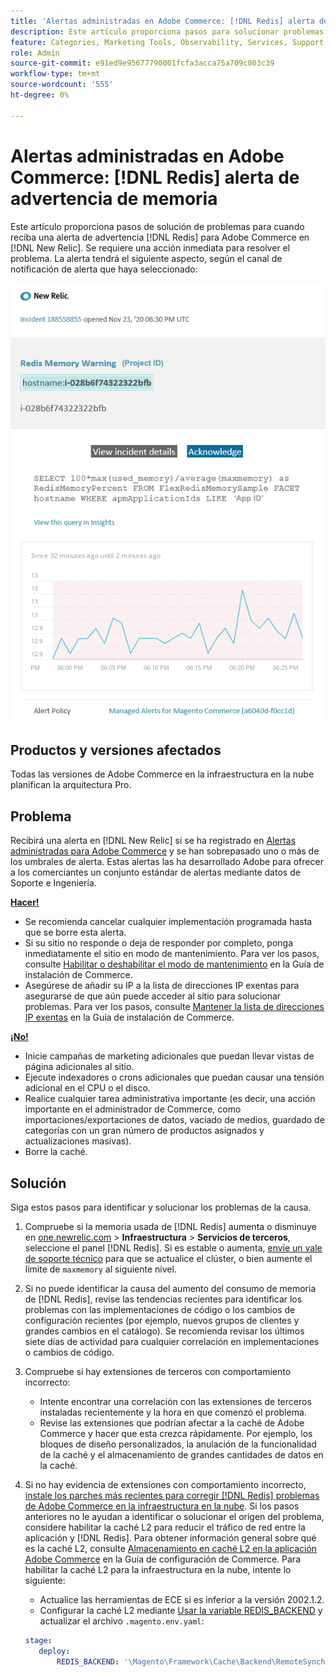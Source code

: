 ```yaml
---
title: 'Alertas administradas en Adobe Commerce: [!DNL Redis] alerta de advertencia de memoria'
description: Este artículo proporciona pasos para solucionar problemas cuando recibe una alerta de advertencia  [!DNL Redis] para Adobe Commerce en [!DNL New Relic]. Se requiere una acción inmediata.
feature: Categories, Marketing Tools, Observability, Services, Support, Tools and External Services, Variables
role: Admin
source-git-commit: e91ed9e95677790001fcfa3acca75a709c003c39
workflow-type: tm+mt
source-wordcount: '555'
ht-degree: 0%

---
```



# Alertas administradas en Adobe Commerce: [!DNL Redis] alerta de advertencia de memoria

Este artículo proporciona pasos de solución de problemas para cuando reciba una alerta de advertencia [!DNL Redis] para Adobe Commerce en [!DNL New Relic]. Se requiere una acción inmediata para resolver el problema. La alerta tendrá el siguiente aspecto, según el canal de notificación de alerta que haya seleccionado:

![new_relic_redis_memory_warning.png](../../assets/managed-alerts/new_relic_redis_memory_warning.png)

## Productos y versiones afectados

Todas las versiones de Adobe Commerce en la infraestructura en la nube planifican la arquitectura Pro.

## Problema

Recibirá una alerta en [!DNL New Relic] si se ha registrado en [Alertas administradas para Adobe Commerce](managed-alerts-for-magento-commerce.md) y se han sobrepasado uno o más de los umbrales de alerta. Estas alertas las ha desarrollado Adobe para ofrecer a los comerciantes un conjunto estándar de alertas mediante datos de Soporte e Ingeniería.

**<u>Hacer!</u>**

* Se recomienda cancelar cualquier implementación programada hasta que se borre esta alerta.
* Si su sitio no responde o deja de responder por completo, ponga inmediatamente el sitio en modo de mantenimiento. Para ver los pasos, consulte [Habilitar o deshabilitar el modo de mantenimiento](https://experienceleague.adobe.com/en/docs/commerce-operations/installation-guide/tutorials/maintenance-mode) en la Guía de instalación de Commerce.
* Asegúrese de añadir su IP a la lista de direcciones IP exentas para asegurarse de que aún puede acceder al sitio para solucionar problemas. Para ver los pasos, consulte [Mantener la lista de direcciones IP exentas](https://experienceleague.adobe.com/en/docs/commerce-operations/installation-guide/tutorials/maintenance-mode#maintain-the-list-of-exempt-ip-addresses) en la Guía de instalación de Commerce.

**<u>¡No!</u>**

* Inicie campañas de marketing adicionales que puedan llevar vistas de página adicionales al sitio.
* Ejecute indexadores o crons adicionales que puedan causar una tensión adicional en el CPU o el disco.
* Realice cualquier tarea administrativa importante (es decir, una acción importante en el administrador de Commerce, como importaciones/exportaciones de datos, vaciado de medios, guardado de categorías con un gran número de productos asignados y actualizaciones masivas).
* Borre la caché.

## Solución

Siga estos pasos para identificar y solucionar los problemas de la causa.

1. Compruebe si la memoria usada de [!DNL Redis] aumenta o disminuye en [one.newrelic.com](https://login.newrelic.com/login) > **Infraestructura** > **Servicios de terceros**, seleccione el panel [!DNL Redis]. Si es estable o aumenta, [envíe un vale de soporte técnico](https://experienceleague.adobe.com/en/docs/commerce-knowledge-base/kb/help-center-guide/magento-help-center-user-guide#support-case) para que se actualice el clúster, o bien aumente el límite de `maxmemory` al siguiente nivel.
1. Si no puede identificar la causa del aumento del consumo de memoria de [!DNL Redis], revise las tendencias recientes para identificar los problemas con las implementaciones de código o los cambios de configuración recientes (por ejemplo, nuevos grupos de clientes y grandes cambios en el catálogo). Se recomienda revisar los últimos siete días de actividad para cualquier correlación en implementaciones o cambios de código.
1. Compruebe si hay extensiones de terceros con comportamiento incorrecto:
   * Intente encontrar una correlación con las extensiones de terceros instaladas recientemente y la hora en que comenzó el problema.
   * Revise las extensiones que podrían afectar a la caché de Adobe Commerce y hacer que esta crezca rápidamente. Por ejemplo, los bloques de diseño personalizados, la anulación de la funcionalidad de la caché y el almacenamiento de grandes cantidades de datos en la caché.
1. Si no hay evidencia de extensiones con comportamiento incorrecto, [instale los parches más recientes para corregir [!DNL Redis] problemas de Adobe Commerce en la infraestructura en la nube](https://experienceleague.adobe.com/en/docs/commerce-knowledge-base/kb/troubleshooting/miscellaneous/install-latest-patches-to-fix-magento-redis-issues). Si los pasos anteriores no le ayudan a identificar o solucionar el origen del problema, considere habilitar la caché L2 para reducir el tráfico de red entre la aplicación y [!DNL Redis]. Para obtener información general sobre qué es la caché L2, consulte [Almacenamiento en caché L2 en la aplicación Adobe Commerce](https://experienceleague.adobe.com/en/docs/commerce-operations/configuration-guide/cache/level-two-cache) en la Guía de configuración de Commerce. Para habilitar la caché L2 para la infraestructura en la nube, intente lo siguiente:
   * Actualice las herramientas de ECE si es inferior a la versión 2002.1.2.
   * Configurar la caché L2 mediante [Usar la variable REDIS\_BACKEND](https://experienceleague.adobe.com/en/docs/commerce-on-cloud/user-guide/configure/env/stage/variables-deploy#redis_backend) y actualizar el archivo `.magento.env.yaml`:

   ```yaml
   stage:
      deploy:
          REDIS_BACKEND: '\Magento\Framework\Cache\Backend\RemoteSynchronizedCache'
   ```
